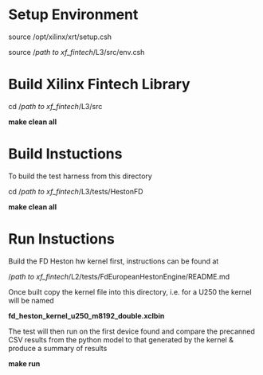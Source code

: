 
# Setup Environment

source /opt/xilinx/xrt/setup.csh

source /*path to xf_fintech*/L3/src/env.csh




# Build Xilinx Fintech Library
cd  /*path to xf_fintech*/L3/src

**make clean all**





# Build Instuctions

To build the test harness from this directory

cd /*path to xf_fintech*/L3/tests/HestonFD

**make clean all**





# Run Instuctions

Build the FD Heston hw kernel first, instructions can be found at

/*path to xf_fintech*/L2/tests/FdEuropeanHestonEngine/README.md

Once built copy the kernel file into this directory, i.e. for a U250 the kernel will be named

**fd_heston_kernel_u250_m8192_double.xclbin**


The test will then run on the first device found and compare the precanned CSV results from the python model to that generated by the kernel & produce a summary of results

**make run**






